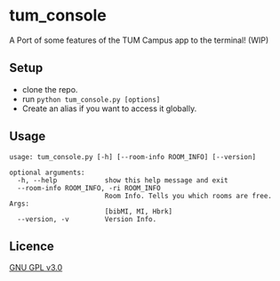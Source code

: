 # tum_console
A Port of some features of the TUM Campus app to the terminal! (WIP)

## Setup
* clone the repo.
* run `python tum_console.py [options]` 
* Create an alias if you want to access it globally.

## Usage
```
usage: tum_console.py [-h] [--room-info ROOM_INFO] [--version]

optional arguments:
  -h, --help            show this help message and exit
  --room-info ROOM_INFO, -ri ROOM_INFO
                        Room Info. Tells you which rooms are free. Args:
                        [bibMI, MI, Hbrk]
  --version, -v         Version Info.
  ```
  
  ## Licence 
  [GNU GPL v3.0](LICENSE)
